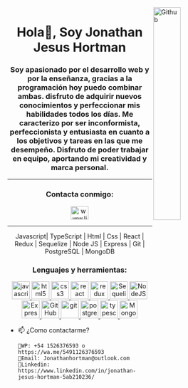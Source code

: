 

<img width="35%" align="right" alt="Github" src="https://user-images.githubusercontent.com/48678280/88862734-4903af80-d201-11ea-968b-9c939d88a37c.gif" />

<h1 align="center">Hola👋, Soy Jonathan Jesus Hortman</h1>

<h3 align="center">Soy apasionado por el desarrollo web y por la enseñanza, gracias a la programación hoy puedo combinar ambas.
disfruto de adquirir nuevos conocimientos y perfeccionar mis habilidades todos los días.
Me caracterizo por ser inconformista, perfeccionista y entusiasta en cuanto a los objetivos y tareas en las que me desempeño.
Disfruto de poder trabajar en equipo, aportando mi creatividad y marca personal.  </h3>


<hr>

<h3 align="center">Contacta conmigo:</h3>
<p align="center">
<a href="www.linkedin.com/in/david-natanael-gomez" target="_blank"><img align="center" src="https://cdn.jsdelivr.net/npm/simple-icons@3.0.1/icons/linkedin.svg" alt="www.linkedin.com/in/david-natanael-gomez" height="30" width="40" /></a>
</p>
<hr>

<P align="center">
Javascript| TypeScript | Html | Css | React | Redux | Sequelize | Node JS | Express | Git | PostgreSQL  | MongoDB
</P>
  
<h3 align="center">Lenguajes y herramientas:</h3>
<p align ="center"> 
<a href="https://developer.mozilla.org/en-US/docs/Web/JavaScript" target="_blank"> <img src="https://upload.wikimedia.org/wikipedia/commons/thumb/9/99/Unofficial_JavaScript_logo_2.svg/1024px-Unofficial_JavaScript_logo_2.svg.png" alt="javascript" width="40" height="40"/> </a> 
<a href="https://www.w3.org/html/" target="_blank"> <img src="https://upload.wikimedia.org/wikipedia/commons/thumb/3/38/HTML5_Badge.svg/600px-HTML5_Badge.svg.png" alt="html5" width="40" height="40"/> </a>  
<a href="https://www.w3schools.com/css/" target="_blank"> <img src="https://cdn4.iconfinder.com/data/icons/social-media-logos-6/512/121-css3-512.png" alt="css3" width="40" height="40"/> </a> 
<a href="https://reactjs.org/" target="_blank"> <img src="https://seeklogo.com/images/R/react-logo-7B3CE81517-seeklogo.com.png" alt="react" width="40" height="40"/> </a> 
<a href="https://redux.js.org" target="_blank"> <img src="https://seeklogo.com/images/R/redux-logo-9CA6836C12-seeklogo.com.png" alt="redux" width="40" height="40"/> </a>
<a href="https://sequelize.org/" target="_blank"> <img src="https://res.cloudinary.com/genaro-bercini/image/upload/v1653669572/Portfolio/Skills/sequelize_tfgs7y.png" alt="Sequelize" title='Sequelize' width="40" height="40"/> </a>
<a href="https://nodejs.org/en/about/" target="_blank"> <img src="https://res.cloudinary.com/genaro-bercini/image/upload/v1653669571/Portfolio/Skills/nodejs_bgxv7g.png" alt="NodeJS" title='NodeJS' width="40" height="40"/> </a>
<a href="https://expressjs.com/en/" target="_blank"> <img src="https://res.cloudinary.com/genaro-bercini/image/upload/v1653669555/Portfolio/Skills/express_cajcvz.png" alt="Express" title='Express' width="40" height="40"/> </a>
<a href="https://github.com/" target="_blank"> <img src="https://res.cloudinary.com/genaro-bercini/image/upload/v1653669571/Portfolio/Skills/github_ozvo4h.png" alt="GitHub" title='GitHub' width="40" height="40"/> </a>
<a href="https://git-scm.com/" target="_blank"> <img src="https://www.vectorlogo.zone/logos/git-scm/git-scm-icon.svg" alt="git" width="40" height="40"/> </a> 
<a href="https://www.postgresql.org" target="_blank"> <img src="https://upload.wikimedia.org/wikipedia/commons/thumb/2/29/Postgresql_elephant.svg/1200px-Postgresql_elephant.svg.png" alt="postgresql" width="40" height="40"/> </a> 
<a href="https://www.typescriptlang.org/" target="_blank"> <img src="https://upload.wikimedia.org/wikipedia/commons/thumb/4/4c/Typescript_logo_2020.svg/1200px-Typescript_logo_2020.svg.png" alt="typescript" width="40" height="40"/><a href="https://www.mongodb.com/" target="_blank"> <img src="https://res.cloudinary.com/genaro-bercini/image/upload/v1653669571/Portfolio/Skills/mongodb_c6g2w4.png" alt="MongoDB" title='MongoDB' width="40" height="40"/> </a>
  </p > 

- 📫 ¿Como contactarme?

      🔹WP: +54 1526376593 o https://wa.me/5491126376593
      🔹Email: Jonathanhortman@outlook.com
      🔹Linkedin: https://www.linkedin.com/in/jonathan-jesus-hortman-5ab210236/

